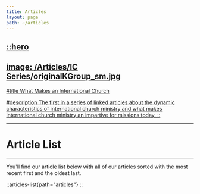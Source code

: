 ```yaml
---
title: Articles
layout: page
path: ~/articles
---
```



<a href="https://therodys.com/articles/ic-series" alt="What Makes and International Church">

::hero
---
image: /Articles/IC Series/originalKGroup_sm.jpg
---
#title 
What Makes an International Church

#description
The first in a series of linked articles about the dynamic characteristics of  international church ministry and what makes international church ministry an impartive for missions today.
::

</a>


---
# Article List
---
You'll find our article list below with all of our articles sorted with the most recent first and the oldest last.

::articles-list{path="articles"}
::
